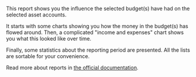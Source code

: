 This report shows you the influence the selected budget(s) have had on the selected asset accounts.

It starts with some charts showing you how the money in the budget(s) has flowed around. Then, a complicated "income and expenses" chart shows you what this looked like over time.

Finally, some statistics about the reporting period are presented. All the lists are sortable for your convenience.

Read more about reports in [the official documentation](https://docs.firefly-iii.org/advanced-concepts/reports).